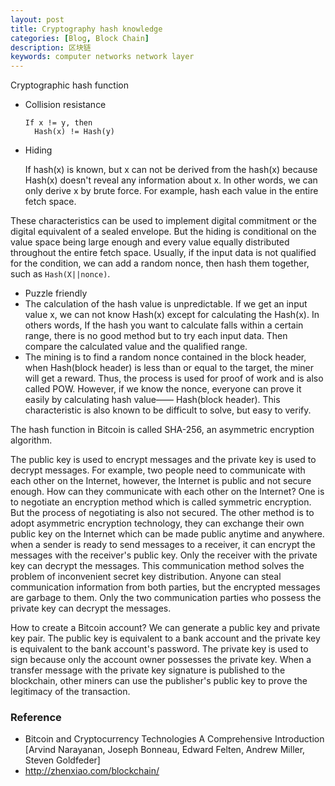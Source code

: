```yaml
---
layout: post
title: Cryptography hash knowledge
categories: [Blog, Block Chain]
description: 区块链
keywords: computer networks network layer 
---
```


Cryptographic hash function

- Collision resistance 

  ```
  If x != y, then
  	Hash(x) != Hash(y)
  ```

- Hiding

  If hash(x) is known, but x can not be derived from the hash(x) because Hash(x) doesn't reveal any information about x. In other words, we can only derive x by brute force. For example, hash each value in the entire fetch space.

These characteristics can be used to implement digital commitment or the digital equivalent of a sealed envelope. But the hiding is conditional on the value space being large enough and every value equally distributed throughout the entire fetch space. Usually, if the input data is not qualified for the condition, we can add a random nonce, then hash them together, such as `Hash(X||nonce)`.

- Puzzle friendly
- The calculation of the hash value is unpredictable. If we get an input value x, we can not know Hash(x) except for calculating the Hash(x). In others words, If the hash you want to calculate falls within a certain range, there is no good method but to try each input data. Then compare the calculated value and the qualified range. 
- The mining is to find a random nonce contained in the block header, when Hash(block header) is less than or equal to the target, the miner will get a reward. Thus, the process is used for proof of work and is also called POW. However, if we know the nonce, everyone can prove it easily by calculating hash value—— Hash(block header). This characteristic is also known to be difficult to solve, but easy to verify.

The hash function in Bitcoin is called SHA-256, an asymmetric encryption algorithm.

The public key is used to encrypt messages and the private key is used to decrypt messages. For example, two people need to communicate with each other on the Internet, however, the Internet is public and not secure enough. How can they communicate with each other on the Internet? One is to negotiate an encryption method which is called symmetric encryption. But the process of negotiating is also not secured. The other method is to adopt asymmetric encryption technology, they can exchange their own public key on the Internet which can be made public anytime and anywhere. when a sender is ready to send messages to a receiver, it can encrypt the messages with the receiver's public key. Only the receiver with the private key can decrypt the messages. This communication method solves the problem of inconvenient secret key distribution. Anyone can steal communication information from both parties, but the encrypted messages are garbage to them. Only the two communication parties who possess the private key can decrypt the messages.

How to create a Bitcoin account? We can generate a public key and private key pair. The public key is equivalent to a bank account and the private key is equivalent to the bank account's password. The private key is used to sign because only the account owner possesses the private key. When a transfer message with the private key signature is published to the blockchain, other miners can use the publisher's public key to prove the legitimacy of the transaction.

### Reference

- Bitcoin and Cryptocurrency Technologies A Comprehensive Introduction [Arvind Narayanan, Joseph Bonneau, Edward Felten, Andrew Miller, Steven Goldfeder]
- http://zhenxiao.com/blockchain/
